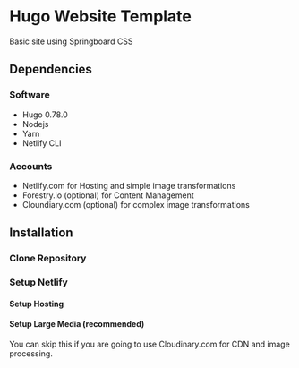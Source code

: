 # Hugo Website Template

Basic site using Springboard CSS

## Dependencies

### Software

  * Hugo 0.78.0
  * Nodejs
  * Yarn
  * Netlify CLI

### Accounts

  * Netlify.com for Hosting and simple image transformations
  * Forestry.io (optional) for Content Management
  * Cloundiary.com (optional) for complex image transformations

## Installation

### Clone Repository

### Setup Netlify

#### Setup Hosting

#### Setup Large Media (recommended)

You can skip this if you are going to use Cloudinary.com for CDN and image processing.
